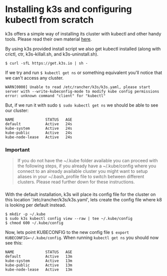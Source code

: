 # Installing k3s and configuring kubectl from scratch

k3s offers a simple way of installing its cluster with kubectl and other handy tools. Please read their own material [here](https://docs.k3s.io/quick-start).

By using k3s provided install script we also get kubectl installed (along with crictl, ctr, k3s-killall.sh, and k3s-uninstall.sh).

`$ curl -sfL https://get.k3s.io | sh -`

If we try and run `$ kubectl get ns` or something equivalent you'll notice that we can't access any cluster.

```
WARN[0000] Unable to read /etc/rancher/k3s/k3s.yaml, please start server with --write-kubeconfig-mode to modify kube config permissions
error: unknown command "client" for "kubectl"
```

But, if we run it with sudo `$ sudo kubectl get ns` we should be able to see our cluster:
```
NAME              STATUS   AGE
default           Active   24s
kube-system       Active   24s
kube-public       Active   24s
kube-node-lease   Active   24s
```

### Important
> If you do not have the ~/.kube folder available you can proceed with the following steps, if you already have a ~/.kube/config where you connect to an already available cluster you might want to setup aliases in your ~/.bash_profile file to switch between different clusters. Please read further down for these instructions.
###

With the default installation, k3s will place its config file for the cluster on this location '/etc/rancher/k3s/k3s.yaml', lets create the config file where k8 is looking per default instead.


```
$ mkdir -p ~/.kube
$ sudo k3s kubectl config view --raw | tee ~/.kube/config
$ chmod 600 ~/.kube/config
```

Now, lets point KUBECONFIG to the new config file `$ export KUBECONFIG=~/.kube/config`.
When running `kubectl get ns` you should now see this:

```
NAME              STATUS   AGE
default           Active   13m
kube-system       Active   13m
kube-public       Active   13m
kube-node-lease   Active   13m
```

